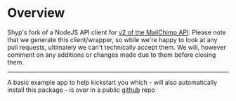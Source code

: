 Overview
=============================================
Shyp's fork of a NodeJS API client for [v2 of the MailChimp API](http://apidocs.mailchimp.com/api/2.0/). Please note that we generate this client/wrapper, so while we're happy to look at any pull requests, ultimately we can't technically accept them. We will, however comment on any additions or changes made due to them before closing them.


---

A basic example app to help kickstart you which - will also automatically install this package - is over in a public [github](https://github.com/mailchimp/mcapi2-node-examples) repo
